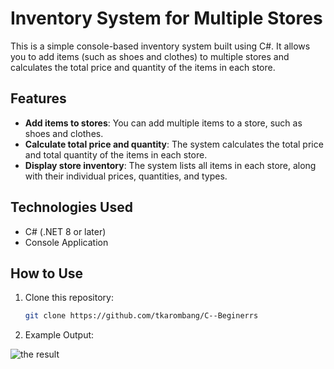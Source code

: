 # Inventory System for Multiple Stores

This is a simple console-based inventory system built using C#. It allows you to add items (such as shoes and clothes) to multiple stores and calculates the total price and quantity of the items in each store.

## Features

- **Add items to stores**: You can add multiple items to a store, such as shoes and clothes.
- **Calculate total price and quantity**: The system calculates the total price and total quantity of the items in each store.
- **Display store inventory**: The system lists all items in each store, along with their individual prices, quantities, and types.

## Technologies Used

- C# (.NET 8 or later)
- Console Application

## How to Use

1. Clone this repository:

   ```bash
   git clone https://github.com/tkarombang/C--Beginerrs

2. Example Output:

![the result](./assets/result.png)
